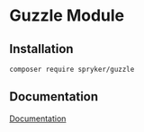 # Guzzle Module

## Installation

```
composer require spryker/guzzle
```

## Documentation

[Documentation](https://spryker.github.io)

